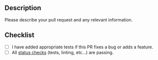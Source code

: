 Description
-----------
Please describe your pull request and any relevant information.

Checklist
-----------
<!--- Go over all the following points, and put an `x` in all the boxes that apply. -->
- [ ] I have added appropriate tests if this PR fixes a bug or adds a feature.
- [ ] All [status checks](https://help.github.com/en/github/collaborating-with-issues-and-pull-requests/about-status-checks) (tests, linting, etc...) are passing.
